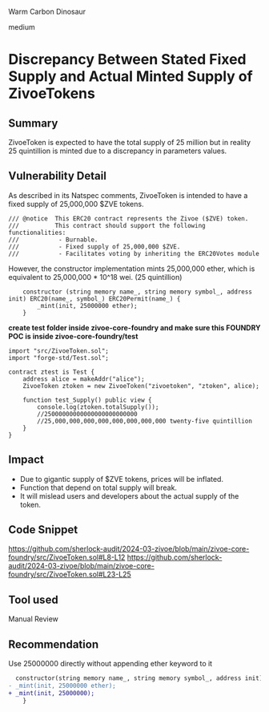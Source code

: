 Warm Carbon Dinosaur

medium

# Discrepancy Between Stated Fixed Supply and Actual Minted Supply of ZivoeTokens

## Summary
ZivoeToken is expected to have the total supply of 25 million but in reality 25 quintillion is minted due to a discrepancy in 
parameters values.

## Vulnerability Detail
As described in its Natspec comments, ZivoeToken is intended to have a fixed supply of 25,000,000 $ZVE tokens.

```solidity
/// @notice  This ERC20 contract represents the Zivoe ($ZVE) token.
///          This contract should support the following functionalities:
///           - Burnable.
///           - Fixed supply of 25,000,000 $ZVE.
///           - Facilitates voting by inheriting the ERC20Votes module
```


However, the constructor implementation mints 25,000,000 ether, which is equivalent to 25,000,000 * 10^18 wei. 
(25 quintillion)
```solidity
    constructor (string memory name_, string memory symbol_, address init) ERC20(name_, symbol_) ERC20Permit(name_) {
        _mint(init, 25000000 ether);
    }
```
**create test folder inside zivoe-core-foundry and make sure this FOUNDRY POC is inside zivoe-core-foundry/test**
```solidity
import "src/ZivoeToken.sol";
import "forge-std/Test.sol";

contract ztest is Test {
    address alice = makeAddr("alice");
    ZivoeToken ztoken = new ZivoeToken("zivoetoken", "ztoken", alice);

    function test_Supply() public view {
        console.log(ztoken.totalSupply());
        //25000000000000000000000000
        //25,000,000,000,000,000,000,000,000 twenty-five quintillion
    }
}
```
## Impact
- Due to gigantic supply of $ZVE tokens, prices will be inflated.
- Function that depend on total supply will break.
- It will mislead users and developers about the actual supply of the token.

## Code Snippet
https://github.com/sherlock-audit/2024-03-zivoe/blob/main/zivoe-core-foundry/src/ZivoeToken.sol#L8-L12
https://github.com/sherlock-audit/2024-03-zivoe/blob/main/zivoe-core-foundry/src/ZivoeToken.sol#L23-L25

## Tool used
Manual Review

## Recommendation
Use 25000000 directly without appending ether keyword to it
```diff
  constructor(string memory name_, string memory symbol_, address init) ERC20(name_, symbol_) ERC20Permit(name_) {
- _mint(init, 25000000 ether); 
+ _mint(init, 25000000);
    }
```